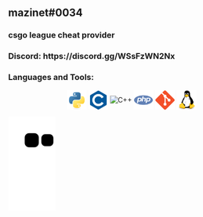 <h2 lign="left"> mazinet#0034
<h3 lign="left">csgo league cheat provider </h3>
<h3 lign="left">Discord: https://discord.gg/WSsFzWN2Nx</h3>
  

<h3 align="left">Languages and Tools:</h3>
<div align="center" style="display: inline_block">
  <img align="center" height="40" width="40" src="https://github.com/devicons/devicon/blob/v2.14.0/icons/python/python-original.svg" alt="Python" />
  <img align="center" height="40" width="40" src="https://github.com/devicons/devicon/blob/v2.14.0/icons/c/c-plain.svg" alt="C" />
  <img align="center" height="40" width="40" src="https://github.com/Benio101/cpp-logo/blob/master/cpp_logo.svg" alt="C++" />
  <img align="center" height="40" width="40" src="https://github.com/devicons/devicon/blob/v2.14.0/icons/php/php-plain.svg" alt="PHP" />
  <img align="center" height="40" width="40" src="https://github.com/devicons/devicon/blob/v2.14.0/icons/git/git-original.svg" alt="Git" />
  <img align="center" height="40" width="40" src="https://github.com/devicons/devicon/blob/v2.14.0/icons/linux/linux-original.svg" alt="Linux" />
</div>

![Snake animation](https://github.com/rafaballerini/rafaballerini/blob/output/github-contribution-grid-snake.svg)
 
</div>
